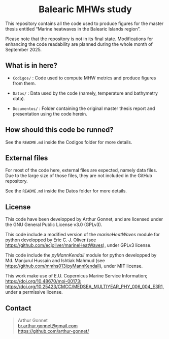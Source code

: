 # <h1 style="text-align: center;"> Balearic MHWs study </h1>

This repository contains all the code used to produce figures for the master thesis entitled “Marine heatwaves in the Balearic Islands region”.

Please note that the repository is not in its final state. Modifications for enhancing the code readability are planned during the whole month of September 2025.

## What is in here?

 - `Codigos/` :
     Code used to compute MHW metrics and produce figures from them.

 - `Datos/` :
     Data used by the code (namely, temperature and bathymetry data).

 - `Documentos/` :
     Folder containing the original master thesis report and presentation using the code herein.

## How should this code be runned?

See the `README.md` inside the Codigos folder for more details. 

## External files

For most of the code here, external files are expected, namely data files. Due to the large size of those files, they are not included in the GitHub repository.

See the `README.md` inside the Datos folder for more details.

## License

This code have been developped by Arthur Gonnet, and are licensed under the GNU General Public License v3.0 (GPLv3).

This code include a modified version of the *marineHeatWaves* module for python developped by Eric C. J. Oliver (see https://github.com/ecjoliver/marineHeatWaves), under GPLv3 license.

This code include the *pyMannKendall* module for python developped by Md. Manjurul Hussain and Ishtiak Mahmud (see https://github.com/mmhs013/pyMannKendall), under MIT license.

This work make use of E.U. Copernicus Marine Service Information; https://doi.org/10.48670/moi-00173; https://doi.org/10.25423/CMCC/MEDSEA_MULTIYEAR_PHY_006_004_E3R1, under a permissive license.

## Contact

> Arthur Gonnet <br>
> br.arthur.gonnet@gmail.com <br>
> https://github.com/arthur-gonnet/
